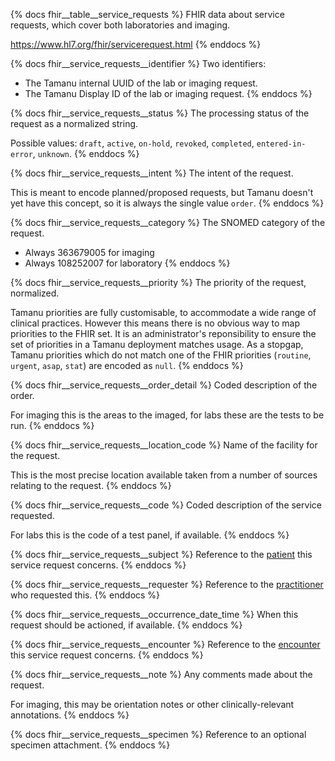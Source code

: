 {% docs fhir__table__service_requests %}
FHIR data about service requests, which cover both laboratories and imaging.

<https://www.hl7.org/fhir/servicerequest.html>
{% enddocs %}

{% docs fhir__service_requests__identifier %}
Two identifiers:
- The Tamanu internal UUID of the lab or imaging request.
- The Tamanu Display ID of the lab or imaging request.
{% enddocs %}

{% docs fhir__service_requests__status %}
The processing status of the request as a normalized string.

Possible values: `draft`, `active`, `on-hold`, `revoked`, `completed`, `entered-in-error`, `unknown`.
{% enddocs %}

{% docs fhir__service_requests__intent %}
The intent of the request.

This is meant to encode planned/proposed requests, but Tamanu doesn't yet have this concept, so it
is always the single value `order`.
{% enddocs %}

{% docs fhir__service_requests__category %}
The SNOMED category of the request.

- Always 363679005 for imaging
- Always 108252007 for laboratory
{% enddocs %}

{% docs fhir__service_requests__priority %}
The priority of the request, normalized.

Tamanu priorities are fully customisable, to accommodate a wide range of clinical practices.
However this means there is no obvious way to map priorities to the FHIR set. It is an
administrator's reponsibility to ensure the set of priorities in a Tamanu deployment matches usage.
As a stopgap, Tamanu priorities which do not match one of the FHIR priorities (`routine`, `urgent`,
`asap`, `stat`) are encoded as `null`.
{% enddocs %}

{% docs fhir__service_requests__order_detail %}
Coded description of the order.

For imaging this is the areas to the imaged, for labs these are the tests to be run.
{% enddocs %}

{% docs fhir__service_requests__location_code %}
Name of the facility for the request.

This is the most precise location available taken from a number of sources relating to the request.
{% enddocs %}

{% docs fhir__service_requests__code %}
Coded description of the service requested.

For labs this is the code of a test panel, if available.
{% enddocs %}

{% docs fhir__service_requests__subject %}
Reference to the [patient](#!/source/source.tamanu.fhir__tamanu.patients) this service request
concerns.
{% enddocs %}

{% docs fhir__service_requests__requester %}
Reference to the [practitioner](#!/source/source.tamanu.fhir__tamanu.practitioners) who requested
this.
{% enddocs %}

{% docs fhir__service_requests__occurrence_date_time %}
When this request should be actioned, if available.
{% enddocs %}

{% docs fhir__service_requests__encounter %}
Reference to the [encounter](#!/source/source.tamanu.fhir__tamanu.encounters) this service request
concerns.
{% enddocs %}

{% docs fhir__service_requests__note %}
Any comments made about the request.

For imaging, this may be orientation notes or other clinically-relevant annotations.
{% enddocs %}

{% docs fhir__service_requests__specimen %}
Reference to an optional specimen attachment.
{% enddocs %}
